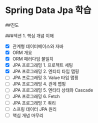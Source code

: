 # Spring Data Jpa 학습

##진도

###섹션 1. 핵심 개념 이해

-[x] 관계형 데이터베이스와 자바
-[x] ORM 개요
-[x] ORM 패러다임 불일치
-[x] JPA 프로그래밍 1. 프로젝트 세팅
-[x] JPA 프로그래밍 2. 엔티티 타입 맵핑
-[ ] JPA 프로그래밍 3. Value 타입 맵핑
-[ ] JPA 프로그래밍 4. 관계 맵핑
-[ ] JPA 프로그래밍 5. 엔티티 상태와 Cascade
-[ ] JPA 프로그래밍 6. Fetch
-[ ] JPA 프로그래밍 7. 쿼리
-[ ] 스프링 데이터 JPA 원리
-[ ] 핵심 개념 마무리
